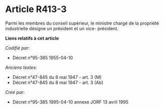 # Article R413-3

Parmi les membres du conseil supérieur, le ministre chargé de la propriété industrielle désigne un président et un vice-
président.

**Liens relatifs à cet article**

_Codifié par_:

  - Décret n°95-385 1955-04-10

_Anciens textes_:

  - Décret n°47-845 du 8 mai 1947 - art. 3 (M)
  - Décret n°47-845 du 8 mai 1947 - art. 3 (Ab)

_Créé par_:

  - Décret n°95-385 1995-04-10 annexe JORF 13 avril 1995
